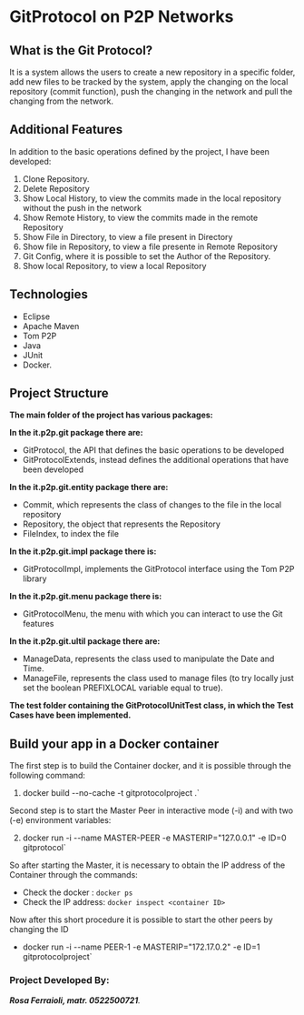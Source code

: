 ﻿# GitProtocol on P2P Networks

## What is the Git Protocol?

It is a system allows the users to create a new repository in a specific folder, add new files to be tracked by the system, apply the changing on the local repository (commit function), push the changing in the network and pull the changing from the network.

## Additional Features
In addition to the basic operations defined by the project, I have been developed:

 1. Clone Repository.
 2. Delete Repository
 3. Show Local History, to view the commits made in the local repository without the push in the network
 4. Show Remote History, to view the commits made in the remote Repository
 5. Show File in Directory, to view a file present in Directory
 6. Show file in Repository, to view a file presente in Remote Repository
 7. Git Config, where it is possible to set the Author of the Repository.
 8. Show local Repository, to view a local Repository
 
##  Technologies

 - Eclipse 
 - Apache Maven 
 - Tom P2P
 - Java 
 - JUnit 
 - Docker.

## Project Structure

**The main folder of the project has various packages:**

**In the it.p2p.git package there are:**

 - GitProtocol, the API that defines the basic operations to be developed
 - GitProtocolExtends, instead defines the additional operations that have been developed
 
**In the it.p2p.git.entity package there are:**
 - Commit, which represents the class of changes to the file in the local repository
 - Repository, the object that represents the Repository
 - FileIndex, to index the file

**In the it.p2p.git.impl package there is:**

 -  GitProtocolImpl, implements the GitProtocol interface using the Tom P2P library
 
 **In the it.p2p.git.menu package there is:**
 
 - GitProtocolMenu, the menu with which you can interact to use the Git features
 
**In the it.p2p.git.ultil package there are:**

 - ManageData, represents the class used to manipulate the Date and Time.
 - ManageFile, represents the class used to manage files (to try locally just set the boolean PREFIXLOCAL variable equal to true).
 
**The test folder containing the GitProtocolUnitTest class, in which the Test Cases have been implemented.**


##  Build your app in a Docker container

The first step is to build the Container docker, and it is possible through the following command:

 1. docker build --no-cache -t gitprotocolproject .`

Second step is to start the Master Peer in interactive mode (-i) and with two (-e) environment variables:

 2. docker run -i --name MASTER-PEER -e MASTERIP="127.0.0.1" -e ID=0 gitprotocol`

So after starting the Master, it is necessary to obtain the IP address of the Container through the commands:

 - Check the docker : `docker ps`
 - Check the IP address:  `docker inspect <container ID>`
 
Now after this short procedure it is possible to start the other peers by changing the ID
 - docker run -i --name PEER-1 -e MASTERIP="172.17.0.2" -e ID=1 gitprotocolproject`

### Project Developed By:
***Rosa Ferraioli, matr. 0522500721**.* 
